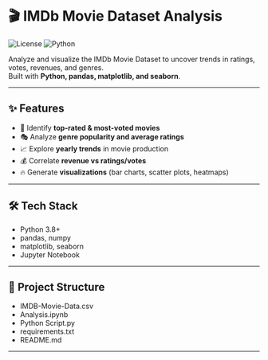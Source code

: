 # 🎬 IMDb Movie Dataset Analysis

![License](https://img.shields.io/badge/license-MIT-green)
![Python](https://img.shields.io/badge/python-3.8%2B-blue)

Analyze and visualize the IMDb Movie Dataset to uncover trends in ratings, votes, revenues, and genres.  
Built with **Python, pandas, matplotlib, and seaborn**.

---

## ✨ Features
- 📌 Identify **top-rated & most-voted movies**
- 🎭 Analyze **genre popularity and average ratings**
- 📈 Explore **yearly trends** in movie production
- 💰 Correlate **revenue vs ratings/votes**
- 🔥 Generate **visualizations** (bar charts, scatter plots, heatmaps)

---

## 🛠️ Tech Stack
- Python 3.8+
- pandas, numpy
- matplotlib, seaborn
- Jupyter Notebook

---
## 📂 Project Structure

- IMDB-Movie-Data.csv
- Analysis.ipynb
- Python Script.py
- requirements.txt
- README.md

---
